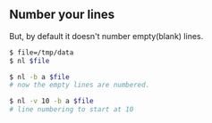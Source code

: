 ## Number your lines

But, by default it doesn't number empty(blank) lines.

```bash
$ file=/tmp/data
$ nl $file

$ nl -b a $file
# now the empty lines are numbered.

$ nl -v 10 -b a $file
# line numbering to start at 10
```
